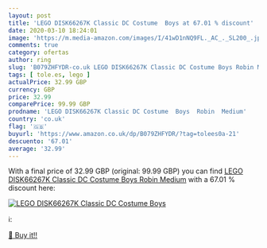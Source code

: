```yaml
---
layout: post
title: 'LEGO DISK66267K Classic DC Costume  Boys at 67.01 % discount'
date: 2020-03-10 18:24:01
image: 'https://m.media-amazon.com/images/I/41wD1nNQ9FL._AC_._SL200_.jpg'
comments: true
category: ofertas
author: ring
slug: 'B079ZHFYDR-co.uk LEGO DISK66267K Classic DC Costume Boys Robin Medium'
tags: [ tole.es, lego ]
actualPrice: 32.99 GBP
currency: GBP
price: 32.99
comparePrice: 99.99 GBP
prodname: 'LEGO DISK66267K Classic DC Costume  Boys  Robin  Medium'
country: 'co.uk'
flag: '🇬🇧'
buyurl: 'https://www.amazon.co.uk/dp/B079ZHFYDR/?tag=tolees0a-21'
descuento: '67.01'
average: '32.99'
---
```


With a final price of 32.99 GBP (original: 99.99 GBP) you can find [LEGO DISK66267K Classic DC Costume  Boys  Robin  Medium](https://www.amazon.co.uk/dp/B079ZHFYDR/?tag=tolees0a-21) with a  67.01 % discount here:

[![LEGO DISK66267K Classic DC Costume  Boys](https://m.media-amazon.com/images/I/41wD1nNQ9FL._AC_._SL200_.jpg)](https://www.amazon.co.uk/dp/B079ZHFYDR/?tag=tolees0a-21)

ℹ️:


[🛒 Buy it!!](https://www.amazon.co.uk/dp/B079ZHFYDR/?tag=tolees0a-21)
